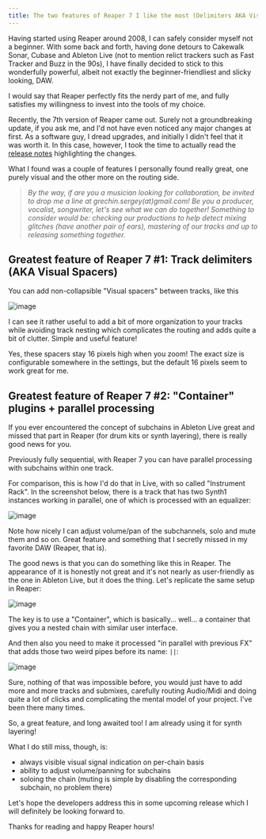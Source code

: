 ```yaml
---
title: The two features of Reaper 7 I like the most (Delimiters AKA Visual Spacers and parallel processing with Container)
---
```


Having started using Reaper around 2008, I can safely consider myself not a beginner.
With some back and forth, having done detours to Cakewalk Sonar, Cubase and Ableton Live (not to mention relict trackers such as Fast Tracker and Buzz in the 90s), I have finally decided to stick
to this wonderfully powerful, albeit not exactly the beginner-friendliest and slicky looking, DAW.

I would say that Reaper perfectly fits the nerdy part of me, and fully satisfies my willingness to invest into the tools of my choice.

Recently, the 7th version of Reaper came out. Surely not a groundbreaking update, if you ask me, and I'd not have even noticed any major changes at first. As a software guy, I dread upgrades, and initially I didn't feel that it was worth it. In this case, however, I took the time to actually read the [release notes](https://dlz.reaper.fm/userguide/WhatsNewReaper7Summary_r2.pdf) highlighting the changes.

What I found was a couple of features I personally found really great, one purely visual and the other more on the routing side.

>_By the way, if are you a musician looking for collaboration, be invited to drop me a line at grechin.sergey(at)gmail.com! Be you a producer, vocalist, songwriter, let's see what we can do together! Something to consider would be: checking our productions to help detect mixing glitches (have another pair of ears), mastering of our tracks and up to releasing something together._

## Greatest feature of Reaper 7 #1: Track delimiters (AKA Visual Spacers)

You can add non-collapsible "Visual spacers" between tracks, like this

![image](https://github.com/hq9000/hq9000/assets/21345604/f3d54336-76a2-4176-af3b-bd5d5ed2a1e1)

I can see it rather useful to add a bit of more organization to your tracks while avoiding track nesting which complicates the routing and adds quite a bit of clutter. Simple and useful feature!

Yes, these spacers stay 16 pixels high when you zoom! The exact size is configurable somewhere in the settings, but the default 16 pixels seem to work great for me.

## Greatest feature of Reaper 7 #2: "Container" plugins + parallel processing

If you ever encountered the concept of subchains in Ableton Live great and missed that part in Reaper (for drum kits or synth layering), there is really good news for you.

Previously fully sequential, with Reaper 7 you can have parallel processing with subchains within one track.

For comparison, this is how I'd do that in Live, with so called "Instrument Rack". In the screenshot below, there is a track that has two Synth1 instances working in parallel, one of which is processed with an equalizer:

![image](https://github.com/hq9000/hq9000/assets/21345604/369b21d7-a7d4-4e92-9d20-76ddfd946c48)

Note how nicely I can adjust volume/pan of the subchannels, solo and mute them and so on. Great feature and something that I secretly missed in my favorite DAW (Reaper, that is).

The good news is that you can do something like this in Reaper.  The appearance of it is honestly not great and it's not nearly as user-friendly as the one in Ableton Live, but it does the thing. Let's replicate the same setup in Reaper:

![image](https://github.com/hq9000/hq9000/assets/21345604/a04524bd-145e-42a1-b690-75d674e0508c)

The key is to use a "Container", which is basically... well... a container that gives you a nested chain with similar user interface.

And then also you need to make it processed "in parallel with previous FX" that adds those two weird pipes before its name: `||`:

![image](https://github.com/hq9000/hq9000/assets/21345604/dc880039-7c27-46f0-b3cf-7ca016c634fb)

Sure, nothing of that was impossible before, you would just have to add more and more tracks and submixes, carefully routing Audio/Midi and doing quite a lot of clicks and complicating the mental model of your project. I've been there many times.

So, a great feature, and long awaited too! I am already using it for synth layering!

What I do still miss, though, is:
-  always visible visual signal indication on per-chain basis
- ability to adjust volume/panning for subchains
- soloing the chain (muting is simple by disabling the corresponding subchain, no problem there)

Let's hope the developers address this in some upcoming release which I will definitely be looking forward to.

Thanks for reading and happy Reaper hours!


